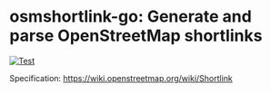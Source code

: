 # osmshortlink-go: Generate and parse OpenStreetMap shortlinks

[![Test](https://github.com/stefanb/osmshortlink-go/actions/workflows/test.yml/badge.svg)](https://github.com/stefanb/osmshortlink-go/actions/workflows/test.yml)

Specification: https://wiki.openstreetmap.org/wiki/Shortlink
